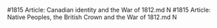 #1815
Article: Canadian identity and the War of 1812.md N
#1815
Article: Native Peoples, the British Crown and the War of 1812.md N
